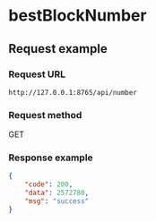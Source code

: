 # bestBlockNumber

## Request example

### Request URL

`http://127.0.0.1:8765/api/number`

### Request method

GET


### Response example

```json
{
	"code": 200,
	"data": 2572780,
	"msg": "success"
}
```